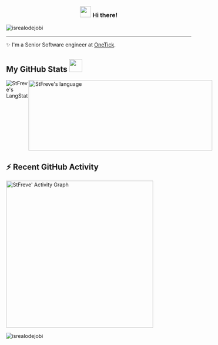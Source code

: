 <!-- Heading -->
<h3 align="center"><img src = "https://raw.githubusercontent.com/MartinHeinz/MartinHeinz/master/wave.gif" width = 30px> Hi there!</h3>

<!-- Profile Views -->

<p align="left"> <img src="https://komarev.com/ghpvc/?username=stfreve&label=Profile%20views&color=0e75b6&style=flat" alt="isrealodejobi" />
</p>

 <!-- About section -->

---
✨ I'm a Senior Software engineer at [OneTick](https://www.onetick.com/).


<!-- About section: END -->

<!-- GitHub section -->

 ##  My GitHub Stats <img src = "https://i.pinimg.com/originals/65/c4/f4/65c4f452571be1261e9c623f7da488ac.gif" width = 35px> 
 
 <div style="display: flex;">
   <img align="center" src="https://github-readme-streak-stats.herokuapp.com?user=StFreve&theme=react" alt="StFreve's LangStat" />
   <img align="center" src="https://github-readme-stats.vercel.app/api/top-langs?username=stfreve&langs_count=6&show_icons=true&locale=en&layout=compact&theme=react" alt="StFreve's language" height="192px"  width="500px"/>
 </div>

<div>
<h2><b>⚡ Recent GitHub Activity</b></h2>
  <a href="https://github.com/stfreve/"><img align="center" width="400px" alt="StFreve' Activity Graph" src="https://github-readme-activity-graph.vercel.app/graph?username=StFreve&theme=react" /></a>
</div>


<!-- GitHub section: END -->

<!-- Profile Views -->

<p align="left"> <img src="https://komarev.com/ghpvc/?username=stfreve&label=Profile%20views&color=0e75b6&style=flat" alt="isrealodejobi" />
</p>

<!-- THE END -->


<!--
**stfreve/stfreve** is a ✨ _special_ ✨ repository because its `README.md` (this file) appears on your GitHub profile.

Here are some ideas to get you started:

- 🔭 I’m currently working on ...
- 🌱 I’m currently learning ...
- 👯 I’m looking to collaborate on ...
- 🤔 I’m looking for help with ...
- 💬 Ask me about ...
- 📫 How to reach me: ...
- 😄 Pronouns: ...
- ⚡ Fun fact: ...
-->
